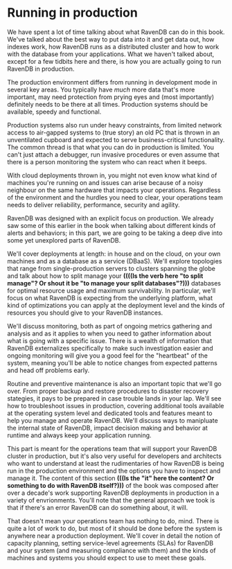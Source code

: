 
# Running in production

We have spent a lot of time talking about what RavenDB can do in this book. We've talked about the best way to put data into it and get data
out, how indexes work, how RavenDB runs as a distributed cluster and how to work with the database from your applications. What
we haven't talked about, except for a few tidbits here and there, is how you are actually going to run RavenDB in production.

The production environment differs from running in development mode in several key areas. You typically have _much_ more data that's more important, may need protection from prying eyes and (most importantly) definitely needs to be there at all times. Production systems should be available, speedy and functional.

Production systems also run under heavy constraints, from limited network access to air-gapped systems to (true story)
an old PC that is thrown in an unventilated cupboard and expected to serve business-critical functionality.
The common thread is that what you can do in production is limited. You can't just attach a debugger, run invasive procedures
or even assume that there is a person monitoring the system who can react when it beeps. 

With cloud deployments thrown in, you might not even know what kind of machines you're running on and issues can arise 
because of a noisy neighbour on the same hardware that impacts your operations. Regardless of the environment and the hurdles you need to clear, your operations team needs to deliver reliability, performance, security and agility. 

RavenDB was designed with an explicit focus on production. We already saw some of this earlier in the book when talking about different kinds of alerts and behaviors; in this part, we are going to be taking a deep dive into some
yet unexplored parts of RavenDB. 

We'll cover deployments at length: in house and on the cloud, on your own machines and as a database as a service (DBaaS). We'll explore
topologies that range from single-production servers to clusters spanning the globe and talk about how to split manage your **((((Is the verb here "to split manage"? Or shout it be "to manage your split databases"?)))**
databases for optimal resource usage and maximum survivability. In particular, we'll focus on what RavenDB is expecting 
from the underlying platform, what kind of optimizations you can apply at the deployment level and the kinds of resources
you should give to your RavenDB instances.

We'll discuss monitoring, both as part of ongoing metrics gathering and analysis and as it applies to when you need to gather information about what is going with a specific issue. There is a wealth of information that RavenDB externalizes
specifically to make such investigation easier and ongoing monitoring will give you a good feel for the "heartbeat" of the 
system, meaning you'll be able to notice changes from expected patterns and head off problems early.

Routine and preventive maintenance is also an important topic that we'll go over. From proper backup and restore procedures to
disaster recovery stategies, it pays to be prepared in case trouble lands in your lap. 
We'll see how to troubleshoot issues in production, covering additional tools available at the operating system
level and dedicated tools and features meant to help you manage and operate RavenDB. We'll discuss ways to manipluate the 
internal state of RavenDB, impact decision making and behavior at runtime and always keep your application running. 

This part is meant for the operations team that will support your RavenDB cluster in production, but it's also very useful 
for developers and architects who want to understand at least the rudimentaries of how RavenDB is being run in the production 
environment and the options you have to inspect and manage it.
The content of this section **(((Is the "it" here the content? Or something to do with RavenDB itself?)))** of the book was composed after over a decade's work supporting RavenDB deployments in production in a variety of envrionments. You'll note that
the general approach we took is that if there's an error RavenDB can do something about, it will. 

That doesn't mean your operations team has nothing to do, mind. There is quite a lot of work to do, but most of it
should be done before the system is anywhere near a production deployment. We'll cover in detail the notion of capacity planning, 
setting service-level agreements (SLAs) for RavenDB and your system (and measuring compliance with them) and the kinds of machines and 
systems you should expect to use to meet these goals.
